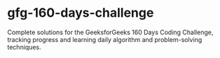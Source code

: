 # gfg-160-days-challenge
Complete solutions for the GeeksforGeeks 160 Days Coding Challenge, tracking progress and learning daily algorithm and problem-solving techniques.
